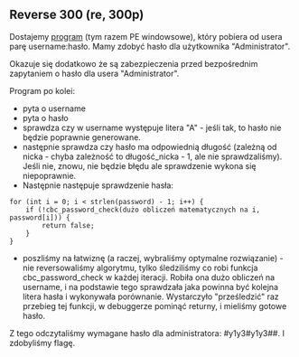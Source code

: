 ﻿## Reverse 300 (re, 300p)

Dostajemy [program](./r300.exe) (tym razem PE windowsowe), który pobiera od usera parę username:hasło. Mamy zdobyć hasło dla użytkownika "Administrator".

Okazuje się dodatkowo że są zabezpieczenia przed bezpośrednim zapytaniem o hasło dla usera "Administrator".

Program po kolei:
 - pyta o username
 - pyta o hasło
 - sprawdza czy w username występuje litera "A" - jeśli tak, to hasło nie będzie poprawnie generowane.
 - następnie sprawdza czy hasło ma odpowiednią długość (zależną od nicka - chyba zależność to długość_nicka - 1, ale nie sprawdzaliśmy). Jeśli nie, znowu, nie będzie błędu ale sprawdzenie wykona się niepoprawnie.
 - Następnie następuje sprawdzenie hasła:

```
for (int i = 0; i < strlen(password) - 1; i++) {
    if (!cbc_password_check(dużo obliczeń matematycznych na i, password[i])) {
        return false;
    }
}
```

 - poszliśmy na łatwiznę (a raczej, wybraliśmy optymalne rozwiązanie) - nie reversowaliśmy algorytmu, tylko śledziliśmy co robi funkcja cbc_password_check w każdej iteracji. Robiła ona dużo obliczeń na username, i na podstawie tego sprawdzała jaka powinna być kolejna litera hasła i wykonywała porównanie. Wystarczyło "prześledzić" raz przebieg tej funkcji, w debuggerze pominąć returny, i mieliśmy gotowe hasło.

Z tego odczytaliśmy wymagane hasło dla administratora: #y1y3#y1y3##. I zdobyliśmy flagę.
